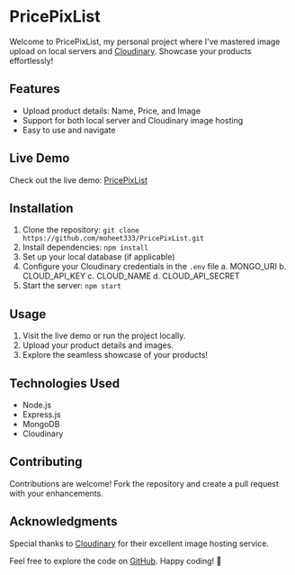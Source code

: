 # PricePixList

Welcome to PricePixList, my personal project where I've mastered image upload on local servers and [Cloudinary](https://cloudinary.com/). Showcase your products effortlessly!

## Features

- Upload product details: Name, Price, and Image
- Support for both local server and Cloudinary image hosting
- Easy to use and navigate

## Live Demo

Check out the live demo: [PricePixList](https://pricepixlist.onrender.com/)

## Installation

1. Clone the repository: `git clone https://github.com/moheet333/PricePixList.git`
2. Install dependencies: `npm install`
3. Set up your local database (if applicable)
4. Configure your Cloudinary credentials in the `.env` file 
  a. MONGO_URI
  b. CLOUD_API_KEY
  c. CLOUD_NAME
  d. CLOUD_API_SECRET
5. Start the server: `npm start`

## Usage

1. Visit the live demo or run the project locally.
2. Upload your product details and images.
3. Explore the seamless showcase of your products!

## Technologies Used

- Node.js
- Express.js
- MongoDB
- Cloudinary

## Contributing

Contributions are welcome! Fork the repository and create a pull request with your enhancements.

## Acknowledgments

Special thanks to [Cloudinary](https://cloudinary.com/) for their excellent image hosting service.

Feel free to explore the code on [GitHub](https://github.com/moheet333/PricePixList). Happy coding! 🚀

